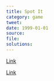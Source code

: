 ```yaml
---
title: Spot It
category: game
tweet: 
date: 1999-01-01
source: 
file: 
solutions: 
---
```


[Link](https://twitter.com/DavidKButlerUoA/status/1022600097421381632)

[Link](https://twitter.com/DavidKButlerUoA/status/986479655560527872)